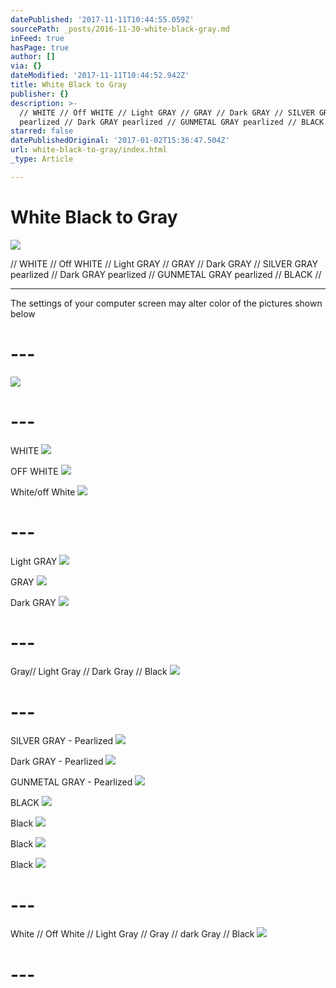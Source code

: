 ```yaml
---
datePublished: '2017-11-11T10:44:55.059Z'
sourcePath: _posts/2016-11-30-white-black-gray.md
inFeed: true
hasPage: true
author: []
via: {}
dateModified: '2017-11-11T10:44:52.942Z'
title: White Black to Gray
publisher: {}
description: >-
  // WHITE // Off WHITE // Light GRAY // GRAY // Dark GRAY // SILVER GRAY
  pearlized // Dark GRAY pearlized // GUNMETAL GRAY pearlized // BLACK //
starred: false
datePublishedOriginal: '2017-01-02T15:36:47.504Z'
url: white-black-to-gray/index.html
_type: Article

---
```

# White Black to Gray
![](https://the-grid-user-content.s3-us-west-2.amazonaws.com/a9f86e98-cd46-4279-b75d-de51c2b6cca9.jpg)

// WHITE // Off WHITE // Light GRAY // GRAY // Dark GRAY // SILVER GRAY pearlized // Dark GRAY pearlized // GUNMETAL GRAY pearlized // BLACK //

---

The settings of your computer screen may alter color of the pictures shown below

# ---
![](https://the-grid-user-content.s3-us-west-2.amazonaws.com/abc40d9f-2a17-4dda-ad3f-2ea70aabba09.jpg)

# ---

WHITE
![](https://the-grid-user-content.s3-us-west-2.amazonaws.com/33d0b218-0273-4b68-be0a-451c49ef4136.jpg)

OFF WHITE
![](https://the-grid-user-content.s3-us-west-2.amazonaws.com/cf6e1dd4-18ad-49e3-b819-bb1f46ac4e85.jpg)

White/off White
![](https://the-grid-user-content.s3-us-west-2.amazonaws.com/5bc5e32a-410b-4a6f-95f6-c514bbe206f0.jpg)

# ---

Light GRAY
![](https://the-grid-user-content.s3-us-west-2.amazonaws.com/3c68d490-3c91-4374-95bb-e33ccd199ae4.jpg)

GRAY
![](https://the-grid-user-content.s3-us-west-2.amazonaws.com/5539becb-2033-4cb1-97ad-0b5ed5d03965.jpg)

Dark GRAY
![](https://the-grid-user-content.s3-us-west-2.amazonaws.com/db0ac55a-e2e8-44ed-bb9d-13291080b86a.jpg)

# ---

Gray// Light Gray // Dark Gray // Black
![](https://the-grid-user-content.s3-us-west-2.amazonaws.com/e4a09be8-39b5-4fb2-bcf4-a09074720661.jpg)

# ---

SILVER GRAY - Pearlized
![](https://the-grid-user-content.s3-us-west-2.amazonaws.com/37849b0b-8103-4235-ab01-80b26df7f140.jpg)

Dark GRAY - Pearlized
![](https://the-grid-user-content.s3-us-west-2.amazonaws.com/46432f3a-1bf8-4f85-920c-124fc31aa910.jpg)

GUNMETAL GRAY - Pearlized
![](https://the-grid-user-content.s3-us-west-2.amazonaws.com/7c7343d0-9a11-4fe7-bb8f-69a96d3c3a81.jpg)

BLACK
![](https://the-grid-user-content.s3-us-west-2.amazonaws.com/a022c54f-dc8f-47f8-abdc-d256de3c3727.jpg)

Black
![](https://the-grid-user-content.s3-us-west-2.amazonaws.com/3f4d2472-b7f8-475a-b4e5-7a197f1c4faf.jpg)

Black
![](https://the-grid-user-content.s3-us-west-2.amazonaws.com/3d2ae17f-4ad8-4032-bbac-60e339dc5340.jpg)

Black
![](https://the-grid-user-content.s3-us-west-2.amazonaws.com/47e15572-eb75-4d2d-be3e-fc8a8d149e72.jpg)

# ---

White // Off White // Light Gray // Gray // dark Gray // Black
![](https://the-grid-user-content.s3-us-west-2.amazonaws.com/f8bc0568-6602-43fb-971f-db28f726ad5c.jpg)

# ---